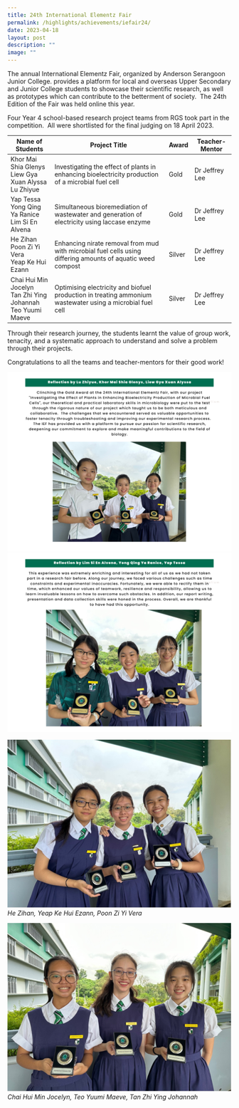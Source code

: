 ```yaml
---
title: 24th International Elementz Fair
permalink: /highlights/achievements/iefair24/
date: 2023-04-18
layout: post
description: ""
image: ""
---
```

The annual International Elementz Fair, organized by Anderson Serangoon Junior College. provides a platform for local and overseas Upper Secondary and Junior College students to showcase their scientific research, as well as prototypes which can contribute to the betterment of society.&nbsp; The 24th Edition of the Fair was held online this year.&nbsp;

Four Year 4 school-based research project teams from RGS took part in the competition.&nbsp; All were shortlisted for the final judging on 18 April 2023.

| Name of Students | Project Title | Award | Teacher-Mentor |
| -------- | -------- | -------- | -------- |
| Khor Mai Shia Glenys <br> Liew Gya Xuan Alyssa <br> Lu Zhiyue    | Investigating the effect of plants in enhancing bioelectricity production of a microbial fuel cell     | Gold     | Dr Jeffrey Lee |
| Yap Tessa <br> Yong Qing Ya Ranice <br> Lim Si En Alvena | Simultaneous bioremediation of wastewater and generation of electricity using laccase enzyme     | Gold    | Dr Jeffrey Lee |
| He Zihan <br> Poon Zi Yi Vera <br> Yeap Ke Hui Ezann   | Enhancing nirate removal from mud with microbial fuel cells using differing amounts of aquatic weed compost   | Silver   | Dr Jeffrey Lee |
| Chai Hui Min Jocelyn <br> Tan Zhi Ying Johannah <br> Teo Yuumi Maeve    | Optimising electricity and biofuel production in treating ammonium wastewater using a microbial fuel cell    | Silver   | Dr Jeffrey Lee |

Through their research journey, the students learnt the value of group work, tenacity, and a systematic approach to understand and solve a problem through their projects.

Congratulations to all the teams and teacher-mentors for their good work!

![](/images/24intelementz1.png)
![](/images/24intelementz2.png)

![He Zihan, Yeap Ke Hui Ezann, Poon Zi Yi Vera](/images/24thintelementz3.jpg)
*He Zihan, Yeap Ke Hui Ezann, Poon Zi Yi Vera*

![Chai Hui Min Jocelyn, Teo Yuumi Maeve, Tan Zhi Ying Johannah](/images/24thintelementz4.jpg)
*Chai Hui Min Jocelyn, Teo Yuumi Maeve, Tan Zhi Ying Johannah*